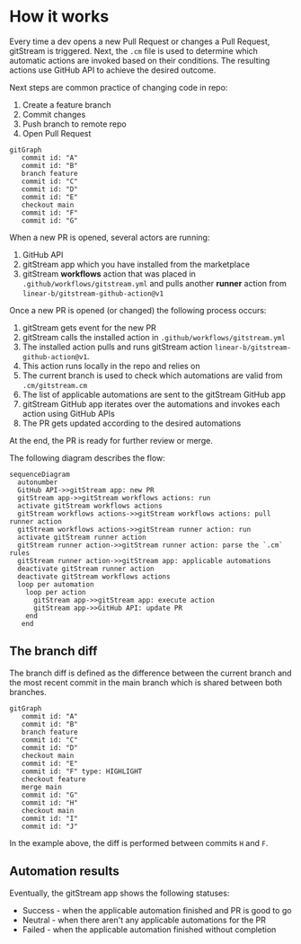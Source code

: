 # How it works

Every time a dev opens a new Pull Request or changes a Pull Request, gitStream is triggered. Next, the `.cm` file is used to determine which automatic actions are invoked based on their conditions. The resulting actions use GitHub API to achieve the desired outcome.

Next steps are common practice of changing code in repo:

1. Create a feature branch 
2. Commit changes  
3. Push branch to remote repo 
4. Open Pull Request 


```mermaid
gitGraph
   commit id: "A"
   commit id: "B"
   branch feature
   commit id: "C"
   commit id: "D"
   commit id: "E"
   checkout main
   commit id: "F"
   commit id: "G"
```

When a new PR is opened, several actors are running:

1. GitHub API
2. gitStream app which you have installed from the marketplace 
3. gitStream **workflows** action that was placed in `.github/workflows/gitstream.yml` and pulls another **runner** action from `linear-b/gitstream-github-action@v1`

Once a new PR is opened (or changed) the following process occurs:

1. gitStream gets event for the new PR 
2. gitStream calls the installed action in `.github/workflows/gitstream.yml`
3. The installed action pulls and runs gitStream action `linear-b/gitstream-github-action@v1`. 
4. This action runs locally in the repo and relies on 
5. The current branch is used to check which automations are valid from `.cm/gitstream.cm`
6. The list of applicable automations are sent to the gitStream GitHub app
7. gitStream GitHub app iterates over the automations and invokes each action using GitHub APIs
8. The PR gets updated according to the desired automations

At the end, the PR is ready for further review or merge.

The following diagram describes the flow:

``` mermaid
sequenceDiagram
  autonumber
  GitHub API->>gitStream app: new PR
  gitStream app->>gitStream workflows actions: run 
  activate gitStream workflows actions
  gitStream workflows actions->>gitStream workflows actions: pull runner action
  gitStream workflows actions->>gitStream runner action: run
  activate gitStream runner action
  gitStream runner action->>gitStream runner action: parse the `.cm` rules
  gitStream runner action->>gitStream app: applicable automations
  deactivate gitStream runner action
  deactivate gitStream workflows actions
  loop per automation
    loop per action
      gitStream app->>gitStream app: execute action
      gitStream app->>GitHub API: update PR
    end
   end
```

## The branch diff

The branch diff is defined as the difference between the current branch and the most recent commit in the main branch which is shared between both branches.

```mermaid
gitGraph
   commit id: "A"
   commit id: "B"
   branch feature
   commit id: "C"
   commit id: "D"
   checkout main
   commit id: "E"
   commit id: "F" type: HIGHLIGHT
   checkout feature
   merge main
   commit id: "G"
   commit id: "H"
   checkout main
   commit id: "I"
   commit id: "J"
```

In the example above, the diff is performed between commits `H` and `F`.

## Automation results

Eventually, the gitStream app shows the following statuses:  

- Success - when the applicable automation finished and PR is good to go 
- Neutral - when there aren't any applicable automations for the PR
- Failed - when the applicable automation finished without completion
